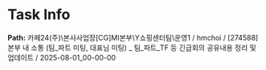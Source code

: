 # Task Info

**Path:** 카페24(주)\본사사업장\[CG]MI본부\Y쇼핑센터팀\운영1 / hmchoi / [274588] 본부 내 소통 (팀_파트 미팅, 대표님 미팅) _ 팀_파트_TF 등 긴급회의 공유내용 정리 및 업데이트 / 2025-08-01_00-00-00

